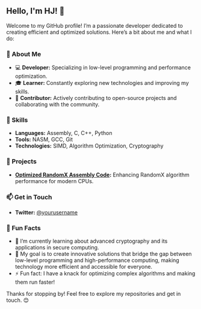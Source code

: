 ## Hello, I'm HJ! 👋

Welcome to my GitHub profile! I’m a passionate developer dedicated to creating efficient and optimized solutions. Here’s a bit about me and what I do:

### 🚀 About Me
- 💻 **Developer:** Specializing in low-level programming and performance optimization.
- 🎓 **Learner:** Constantly exploring new technologies and improving my skills.
- 🌟 **Contributor:** Actively contributing to open-source projects and collaborating with the community.

### 🔧 Skills
- **Languages:** Assembly, C, C++, Python
- **Tools:** NASM, GCC, Git
- **Technologies:** SIMD, Algorithm Optimization, Cryptography

### 📂 Projects
- **[Optimized RandomX Assembly Code](https://github.com/your-username/randomx-optimized):** Enhancing RandomX algorithm performance for modern CPUs.

### 📫 Get in Touch
- **Twitter:** [@yourusername](https://twitter.com/TrendSeekerX)

### 🎉 Fun Facts
- 🌱 I’m currently learning about advanced cryptography and its applications in secure computing.
- 🎯 My goal is to create innovative solutions that bridge the gap between low-level programming and high-performance computing, making technology more efficient and accessible for everyone.
- ⚡ Fun fact: I have a knack for optimizing complex algorithms and making them run faster!

Thanks for stopping by! Feel free to explore my repositories and get in touch. 😊
